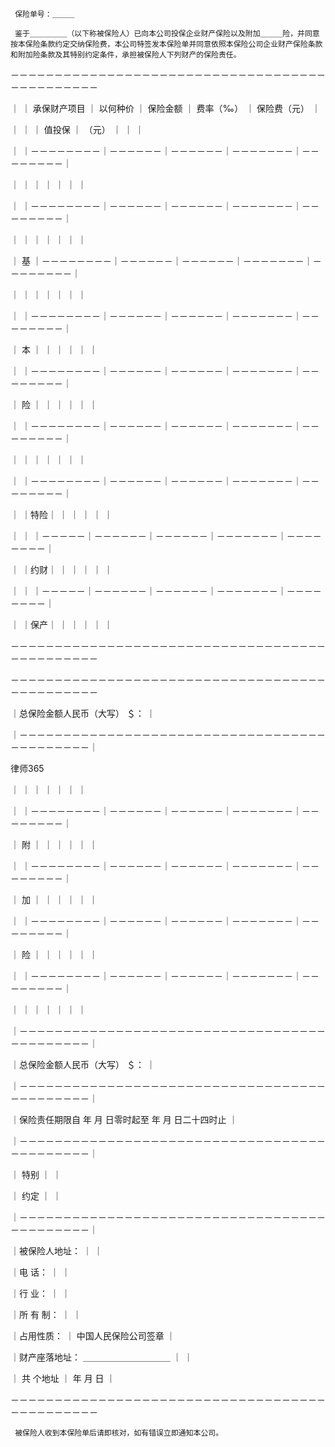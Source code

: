 
     保险单号：＿＿＿
 
     鉴于＿＿＿＿＿（以下称被保险人）已向本公司投保企业财产保险以及附加＿＿＿险，并同意按本保险条款约定交纳保险费，本公司特签发本保险单并同意依照本保险公司企业财产保险条款和附加险条款及其特别约定条件，承担被保险人下列财产的保险责任。
 
 －－－－－－－－－－－－－－－－－－－－－－－－－－－－－－－－－－－－－－－－－－－－－－
 
 ｜        ｜  承保财产项目  ｜  以何种价  ｜  保险金额  ｜  费率（‰）  ｜  保险费（元）  ｜
 
 ｜        ｜                ｜    值投保  ｜    （元）  ｜              ｜                ｜
 
 ｜        ｜－－－－－－－－｜－－－－－－｜－－－－－－｜－－－－－－－｜－－－－－－－－｜
 
 ｜        ｜                ｜            ｜            ｜              ｜                ｜
 
 ｜        ｜－－－－－－－－｜－－－－－－｜－－－－－－｜－－－－－－－｜－－－－－－－－｜
 
 ｜        ｜                ｜            ｜            ｜              ｜                ｜
 
 ｜  基    ｜－－－－－－－－｜－－－－－－｜－－－－－－｜－－－－－－－｜－－－－－－－－｜
 
 ｜        ｜                ｜            ｜            ｜              ｜                ｜
 
 ｜        ｜－－－－－－－－｜－－－－－－｜－－－－－－｜－－－－－－－｜－－－－－－－－｜
 
 ｜  本    ｜                ｜            ｜            ｜              ｜                ｜
 
 ｜        ｜－－－－－－－－｜－－－－－－｜－－－－－－｜－－－－－－－｜－－－－－－－－｜
 
 ｜  险    ｜                ｜            ｜            ｜              ｜                ｜
 
 ｜        ｜－－－－－－－－｜－－－－－－｜－－－－－－｜－－－－－－－｜－－－－－－－－｜
 
 ｜        ｜                ｜            ｜            ｜              ｜                ｜
 
 ｜        ｜－－－－－－－－｜－－－－－－｜－－－－－－｜－－－－－－－｜－－－－－－－－｜
 
 ｜        ｜特险｜          ｜            ｜            ｜              ｜                ｜
 
 ｜        ｜    ｜－－－－－｜－－－－－－｜－－－－－－｜－－－－－－－｜－－－－－－－－｜
 
 ｜        ｜约财｜          ｜            ｜            ｜              ｜                ｜
 
 ｜        ｜    ｜－－－－－｜－－－－－－｜－－－－－－｜－－－－－－－｜－－－－－－－－｜
 
 ｜        ｜保产｜          ｜            ｜            ｜              ｜                ｜
 
 －－－－－－－－－－－－－－－－－－－－－－－－－－－－－－－－－－－－－－－－－－－－－－
 
  
 
 －－－－－－－－－－－－－－－－－－－－－－－－－－－－－－－－－－－－－－－－－－－－－－
 
 ｜总保险金额人民币（大写）      ＄：                                                      ｜
 
 ｜－－－－－－－－－－－－－－－－－－－－－－－－－－－－－－－－－－－－－－－－－－－－｜
 




 
律师365






 ｜        ｜                ｜            ｜            ｜              ｜                ｜

 

 ｜        ｜－－－－－－－－｜－－－－－－｜－－－－－－｜－－－－－－－｜－－－－－－－－｜

 

 ｜  附    ｜                ｜            ｜            ｜              ｜                ｜

 

 ｜        ｜－－－－－－－－｜－－－－－－｜－－－－－－｜－－－－－－－｜－－－－－－－－｜

 

 ｜  加    ｜                ｜            ｜            ｜              ｜                ｜

 

 ｜        ｜－－－－－－－－｜－－－－－－｜－－－－－－｜－－－－－－－｜－－－－－－－－｜

 

 ｜  险    ｜                ｜            ｜            ｜              ｜                ｜

 

 ｜        ｜－－－－－－－－｜－－－－－－｜－－－－－－｜－－－－－－－｜－－－－－－－－｜

 

 ｜        ｜                ｜            ｜            ｜              ｜                ｜

 

 ｜－－－－－－－－－－－－－－－－－－－－－－－－－－－－－－－－－－－－－－－－－－－－｜

 

 ｜总保险金额人民币（大写）      ＄：                                                      ｜

 

 ｜－－－－－－－－－－－－－－－－－－－－－－－－－－－－－－－－－－－－－－－－－－－－｜

 

 ｜保险责任期限自  年  月  日零时起至    年    月    日二十四时止                          ｜

 

 ｜－－－－－－－－－－－－－－－－－－－－－－－－－－－－－－－－－－－－－－－－－－－－｜

 

 ｜  特别  ｜                                                                              ｜

 

 ｜  约定  ｜                                                                              ｜

 

 ｜－－－－－－－－－－－－－－－－－－－－－－－－－－－－－－－－－－－－－－－－－－－－｜

 

 ｜被保险人地址：                            ｜                                            ｜

 

 ｜电      话：                              ｜                                            ｜

 

 ｜行      业：                              ｜                                            ｜

 

 ｜所  有  制：                              ｜                                            ｜

 

 ｜占用性质：                                  ｜  中国人民保险公司签章                  ｜

 

 ｜财产座落地址：    ＿＿＿＿＿＿＿＿＿＿    ｜                                            ｜

 

 ｜                      共    个地址        ｜            年    月    日                  ｜

 

 －－－－－－－－－－－－－－－－－－－－－－－－－－－－－－－－－－－－－－－－－－－－－－

 

     被保险人收到本保险单后请即核对，如有错误立即通知本公司。

 


 

 
 
 
 
 
  


  
 

  


  


  
 
 
 
 

